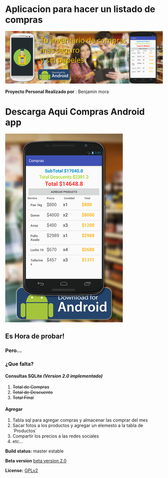 # Aplicacion para hacer un listado de compras

![Logo](https://raw.githubusercontent.com/bemtorres/bemtorres.github.io/cb048b7289221bef8d18fa8266e776e50250d740/assets/imagen/wide-social-banner.png)

**Proyecto Personal Realizado por** : Benjamin mora

# Descarga Aqui Compras Android app

[![](https://github.com/bemtorres/bemtorres.github.io/blob/master/assets/imagen/Promo.png?raw=true)](https://www.dropbox.com/s/exdaoux32xez4jc/ComprasApp%28v2.0%29.apk)


## Es Hora de probar!
### Pero...
### ¿Que falta?

#### Consultas SQLite *(Version 2.0 implementado)*
  1. ~~Total de Compras~~
  2. ~~Total de Descuento~~
  3. ~~Total Final~~

#### Agregar
  1. Tabla sql para agregar compras y almacenar las comprar del mes
  2. Sacar fotos a los productos y agregar un elemesto a la tabla de ´Productos´
  3. Compartir los precios a las redes sociales
  4. etc...


**Build status:** master estable

**Beta version** [beta version 2.0](https://www.dropbox.com/s/exdaoux32xez4jc/ComprasApp%28v2.0%29.apk)

**License:** [GPLv2](https://github.com/owncloud/android/blob/master/LICENSE.txt)

